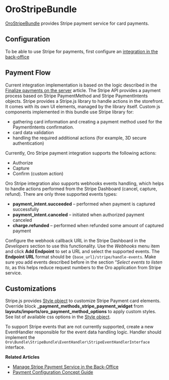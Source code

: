 <a id="bundle-docs-extensions-stripe"></a>

# OroStripeBundle

<a href="https://github.com/oroinc/orocommerce-stripe" target="_blank">OroStripeBundle</a> provides Stripe payment service for card payments.

## Configuration

To be able to use Stripe for payments, first configure an [integration in the back-office](../../../user/back-office/system/integrations/payment-integration/stripe/index.md#user-guide-payment-payment-providers-stripe-overview)

## Payment Flow

Current integration implementation is based on the logic described in the <a href="https://stripe.com/docs/payments/accept-a-payment-synchronously" target="_blank">Finalize payments on the server</a> article.
The Stripe API provides a payment process based on Stripe PaymentMethod and Stripe PaymentIntents objects.
Stripe provides a Stripe.js library to handle actions in the storefront. It comes with its own UI elements, managed
by the library itself. Custom js components implemented in this bundle use Stripe library for:

- gathering card information and creating a payment method used for the PaymentIntents confirmation.
- card data validation
- handling the required additional actions (for example, 3D secure authentication)

Currently, Oro Stripe payment integration supports the following actions:

- Authorize
- Capture
- Confirm (custom action)

Oro Stripe integration also supports webhooks events handling, which helps to handle actions
performed from the Stripe Dashboard (cancel, capture, refund). There are only three supported events types:

- **payment_intent.succeeded** – performed when payment is captured successfully
- **payment_intent.canceled** – initiated when authorized payment canceled
- **charge.refunded** – performed when refunded some amount of captured payment

Configure the webhook callback URL in the Stripe Dashboard in the *Developers* section to use this functionality. Use the
*Webhooks* menu item and click **Add Endpoint** to set a URL and select the supported events. The **Endpoint URL** format should be `{base_url}/stripe/handle-events`. Make sure you add events described before in the section “*Select events to listen to*, as this helps reduce request numbers to the Oro application from Stripe service.

## Customizations

Stripe.js provides <a href="https://stripe.com/docs/js/appendix/style" target="_blank">Style object</a> to customize Stripe Payment card elements.
Override block **\_payment_methods_stripe_payment_widget** from **layouts/imports/oro_payment_method_options** to apply
custom styles. See list of available css options in the <a href="https://stripe.com/docs/js/appendix/style" target="_blank">Style object</a>.

To support Stripe events that are not currently supported, create a new EventHandler responsible for the event data
handling logic. Handler should implement the `Oro\Bundle\StripeBundle\EventHandler\StripeEventHandlerInterface` interface.

**Related Articles**

* [Manage Stripe Payment Service in the Back-Office](../../../user/back-office/system/integrations/payment-integration/stripe/index.md#user-guide-payment-payment-providers-stripe-overview)
* [Payment Configuration Concept Guide](../../../user/concept-guides/administration/payment-configuration/index.md#user-guide-payment)

<!-- Frontend -->
